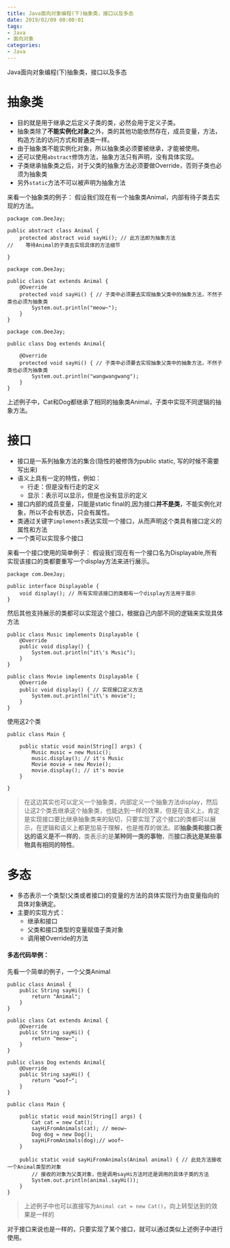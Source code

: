 ```yaml
---
title: Java面向对象编程(下)抽象类，接口以及多态
date: 2019/02/09 00:00:01
tags: 
- Java
- 面向对象
categories: 
- Java
---
```

Java面向对象编程(下)抽象类，接口以及多态
<!--more-->

# 抽象类
- 目的就是用于继承之后定义子类的类，必然会用于定义子类。
- 抽象类除了**不能实例化对象**之外，类的其他功能依然存在，成员变量，方法，构造方法的访问方式和普通类一样。
- 由于抽象类不能实例化对象，所以抽象类必须要被继承，才能被使用。
- 还可以使用`abstract`修饰方法，抽象方法只有声明，没有具体实现。
- 子类继承抽象类之后，对于父类的抽象方法必须要做Override，否则子类也必须为抽象类
- 另外`static`方法不可以被声明为抽象方法

来看一个抽象类的例子：
假设我们现在有一个抽象类Animal，内部有待子类去实现的方法。
```
package com.DeeJay;

public abstract class Animal {
    protected abstract void sayHi(); // 此方法即为抽象方法
//    等待Animal的子类去实现具体的方法细节

}
```
```
package com.DeeJay;

public class Cat extends Animal {
    @Override
    protected void sayHi() { // 子类中必须要去实现抽象父类中的抽象方法，不然子类也必须为抽象类
        System.out.println("meow~");
    }
}

```
```
package com.DeeJay;

public class Dog extends Animal{

    @Override
    protected void sayHi() { // 子类中必须要去实现抽象父类中的抽象方法，不然子类也必须为抽象类
        System.out.println("wangwangwang");
    }
}

```
上述例子中，Cat和Dog都继承了相同的抽象类Animal，子类中实现不同逻辑的抽象方法。

# 接口
- 接口是一系列抽象方法的集合(隐性的被修饰为public static, 写的时候不需要写出来)
- 语义上具有一定的特性，例如：
    - 行走：但是没有行走的定义
    - 显示：表示可以显示，但是也没有显示的定义
- 接口内部的成员变量，只能是static final的,因为接口**并不是类**，不能实例化对象，所以不会有状态，只会有属性。
- 类通过关键字`implements`表达实现一个接口，从而声明这个类具有接口定义的属性和方法
- 一个类可以实现多个接口

来看一个接口使用的简单例子：
假设我们现在有一个接口名为Displayable,所有实现该接口的类都要重写一个display方法来进行展示。
```
package com.DeeJay;

public interface Displayable {
    void display(); // 所有实现该接口的类都有一个display方法用于展示
}
```
然后其他支持展示的类都可以实现这个接口，根据自己内部不同的逻辑来实现具体方法
```
public class Music implements Displayable {
    @Override
    public void display() {
        System.out.println("it\'s Music");
    }
}
```
```
public class Movie implements Displayable {
    @Override
    public void display() { // 实现接口定义方法
        System.out.println("it\'s movie");
    }
}
```
使用这2个类
```
public class Main {

    public static void main(String[] args) {
        Music music = new Music();
        music.display(); // it's Music
        Movie movie = new Movie();
        movie.display(); // it's movie
    }

}
```
>在这边其实也可以定义一个抽象类，内部定义一个抽象方法display，然后让这2个类去继承这个抽象类，也能达到一样的效果，但是在语义上，肯定是实现接口要比继承抽象类来的贴切，只要实现了这个接口的类都可以展示，在逻辑和语义上都更加易于理解，也是推荐的做法。即**抽象类和接口表达的语义是不一样的**，类表示的是**某种同一类的事物**，而**接口表达是某些事物具有相同的特性**。

# 多态

- 多态表示一个类型(父类或者接口)的变量的方法的具体实现行为由变量指向的具体对象确定。
- 主要的实现方式：
    - 继承和接口
    - 父类和接口类型的变量赋值子类对象
    - 调用被Override的方法

#### 多态代码举例：
先看一个简单的例子，一个父类Animal
```
public class Animal {
    public String sayHi() {
        return "Animal";
    }
}
```
```
public class Cat extends Animal {
    @Override
    public String sayHi() {
        return "meow~";
    }
}
```
```
public class Dog extends Animal{
    @Override
    public String sayHi() {
        return "woof~";
    }
}
```
```
public class Main {

    public static void main(String[] args) {
        Cat cat = new Cat();
        sayHiFromAnimals(cat); // meow~
        Dog dog = new Dog();
        sayHiFromAnimals(dog);// woof~
    }

    public static void sayHiFromAnimals(Animal animal) { // 此处方法接收一个Animal类型的对象
        // 接收的对象为父类对象，但是调用sayHi方法时还是调用的具体子类的方法
        System.out.println(animal.sayHi());
    }
}
```
>上述例子中也可以直接写为`Animal cat = new Cat()`，向上转型达到的效果是一样的

对于接口来说也是一样的，只要实现了某个接口，就可以通过类似上述例子中进行使用。
